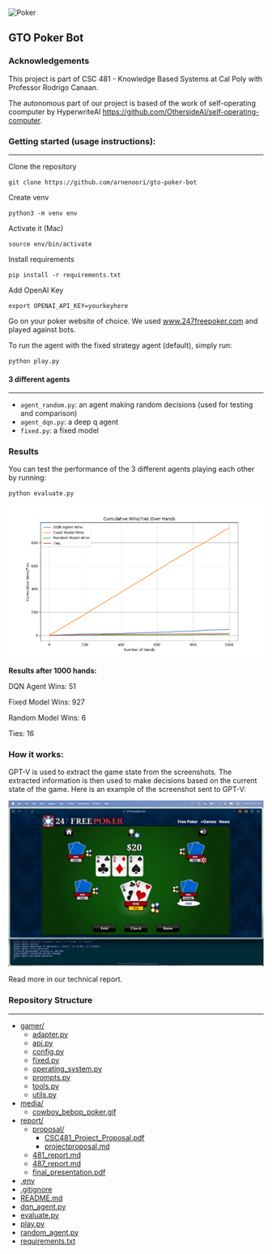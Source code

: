 ![Poker](media/cowboy_bebop_poker.gif)

## GTO Poker Bot

<!-- 
Acknowledges that this is a project in CSC 481 - Knowledge Based Systems at Cal Poly and includes the instructor's name
Gives credit to any external resources the project is based on (libraries, competition frameworks, etc.)
Has clear instructions for how to install any dependencies and how to run the main use cases with various parameters.
For example, if you implemented various agents that play tic-tac-toe on a board of any size versus either a human or another agent , your readme should inform the reader how to play as a human versus any of the agents, on a board of any size.
Either has instructions for how to reproduce the main results in your report, or has links to any tables, graphics and summarizations of the result.
For example, if you validated a heuristic agent and a tree search agent by having them play 10k matches against each other, your readme should also inform the reader how to run that evaluation scenario. If you collected data about a high number of agents, it should also include a table that summarizes the result of each match-up.

-->

### Acknowledgements

This project is part of CSC 481 - Knowledge Based Systems at Cal Poly with Professor Rodrigo Canaan.

The autonomous part of our project is based of the work of self-operating coomputer by HyperwriteAI https://github.com/OthersideAI/self-operating-computer.

### Getting started (usage instructions):
------
Clone the repository
```
git clone https://github.com/arnenoori/gto-poker-bot
```
Create venv
```
python3 -m venv env
```
Activate it (Mac)
```
source env/bin/activate
```
Install requirements
```
pip install -r requirements.txt
```
Add OpenAI Key
```
export OPENAI_API_KEY=yourkeyhere
```

Go on your poker website of choice. We used www.247freepoker.com and played against bots.

To run the agent with the fixed strategy agent (default), simply run:
```
python play.py
```

#### 3 different agents
---

-  ``agent_random.py``: an agent making random decisions (used for testing and comparison)
-  ``agent_dqn.py``: a deep q agent
-  ``fixed.py``: a fixed model

### Results

You can test the performance of the 3 different agents playing each other by running:
```
python evaluate.py
```

![Results](media/evaluator.png)

**Results after 1000 hands:**

DQN Agent Wins: 51

Fixed Model Wins: 927

Random Model Wins: 6

Ties: 16


### How it works:

GPT-V is used to extract the game state from the screenshots. The extracted information is then used to make decisions based on the current state of the game. Here is an example of the screenshot sent to GPT-V:

![Bot](media/ocr_image_output.png)

Read more in our technical report.


### Repository Structure
---

* [gamer/](./gamer)
  * [adapter.py](./gamer/adapter.py)
  * [api.py](./gamer/api.py)
  * [config.py](./gamer/config.py)
  * [fixed.py](./gamer/fixed.py)
  * [operating_system.py](./gamer/operating_system.py)
  * [prompts.py](./gamer/prompts.py)
  * [tools.py](./gamer/tools.py)
  * [utils.py](./gamer/utils.py)
* [media/](./media)
  * [cowboy_bebop_poker.gif](./media/cowboy_bebop_poker.gif)
* [report/](./report)
  * [proposal/](./report/proposal)
    * [CSC481_Project_Proposal.pdf](./report/proposal/CSC481_Project_Proposal.pdf)
    * [projectproposal.md](./report/proposal/projectproposal.md)
  * [481_report.md](./report/481_report.md)
  * [487_report.md](./report/487_report.md)
  * [final_presentation.pdf](./report/final_presentation.pdf)
* [.env](./.env)
* [.gitignore](./.gitignore)
* [README.md](./README.md)
* [dqn_agent.py](./dqn_agent.py)
* [evaluate.py](./evaluate.py)
* [play.py](./play.py)
* [random_agent.py](./random_agent.py)
* [requirements.txt](./requirements.txt)
